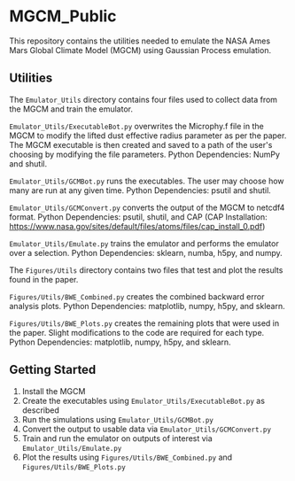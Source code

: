 # MGCM_Public

This repository contains the utilities needed to emulate the NASA Ames Mars Global Climate Model (MGCM) using Gaussian Process emulation.

## Utilities

The `Emulator_Utils` directory contains four files used to collect data from the MGCM and train the emulator.

`Emulator_Utils/ExecutableBot.py` overwrites the Microphy.f file in the MGCM to modify the lifted dust effective radius parameter as per the paper. The MGCM executable is then created and saved to a path of the user's choosing by modifying the file parameters. Python Dependencies: NumPy and shutil.

`Emulator_Utils/GCMBot.py` runs the executables. The user may choose how many are run at any given time. Python Dependencies: psutil and shutil.

`Emulator_Utils/GCMConvert.py` converts the output of the MGCM to netcdf4 format. Python Dependencies: psutil, shutil, and CAP (CAP Installation: https://www.nasa.gov/sites/default/files/atoms/files/cap_install_0.pdf)

`Emulator_Utils/Emulate.py` trains the emulator and performs the emulator over a selection. Python Dependencies: sklearn, numba, h5py, and numpy.

The `Figures/Utils` directory contains two files that test and plot the results found in the paper.

`Figures/Utils/BWE_Combined.py` creates the combined backward error analysis plots. Python Dependencies: matplotlib, numpy, h5py, and sklearn.

`Figures/Utils/BWE_Plots.py` creates the remaining plots that were used in the paper. Slight modifications to the code are required for each type. Python Dependencies: matplotlib, numpy, h5py, and sklearn.

## Getting Started

1. Install the MGCM
2. Create the executables using `Emulator_Utils/ExecutableBot.py` as described
3. Run the simulations using `Emulator_Utils/GCMBot.py`
4. Convert the output to usable data via `Emulator_Utils/GCMConvert.py`
5. Train and run the emulator on outputs of interest via `Emulator_Utils/Emulate.py`
6. Plot the results using `Figures/Utils/BWE_Combined.py` and `Figures/Utils/BWE_Plots.py`
